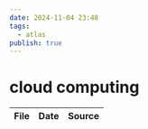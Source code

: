 ```yaml
---
date: 2024-11-04 23:48
tags:
  - atlas
publish: true
---
```

# cloud computing

<!-- QueryToSerialize: TABLE date as "Date", sources as "Source" FROM "content/🥷🏽 jutsus" WHERE contains(tags, "cloud-computing") -->
<!-- SerializedQuery: TABLE date as "Date", sources as "Source" FROM "content/🥷🏽 jutsus" WHERE contains(tags, "cloud-computing") -->

| File | Date | Source |
| ---- | ---- | ------ |
<!-- SerializedQuery END -->

